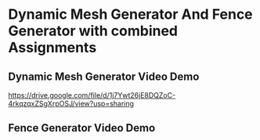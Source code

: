 # Dynamic Mesh Generator And Fence Generator with combined Assignments
 
## Dynamic Mesh Generator Video Demo

https://drive.google.com/file/d/1j7Ywt26jE8DQZoC-4rkqzqxZSgXrpOSJ/view?usp=sharing

## Fence Generator Video Demo

